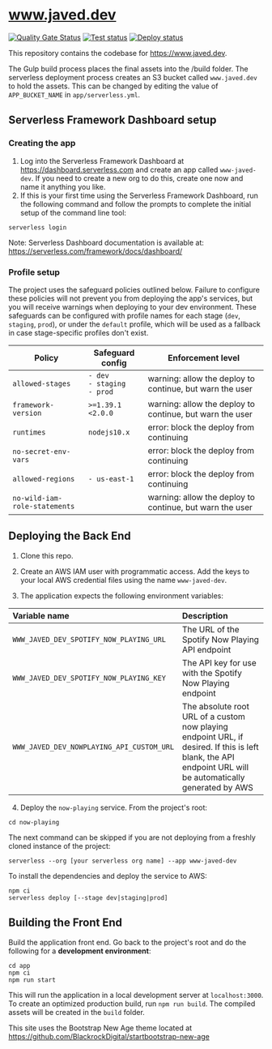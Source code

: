 # www.javed.dev

[![Quality Gate Status](https://sonarcloud.io/api/project_badges/measure?project=akhtarja_www.javed.dev&metric=alert_status)](https://sonarcloud.io/dashboard?id=akhtarja_www.javed.dev)
[![Test status](https://github.com/akhtarja/www.javed.dev/workflows/test/badge.svg)](https://github.com/akhtarja/www.javed.dev/actions)
[![Deploy status](https://github.com/akhtarja/www.javed.dev/workflows/deploy/badge.svg)](https://github.com/akhtarja/www.javed.dev/actions)

This repository contains the codebase for https://www.javed.dev.

The Gulp build process places the final assets into the /build folder. The serverless deployment process creates an S3 bucket called `www.javed.dev` to hold the assets. This can be changed by editing the value of `APP_BUCKET_NAME` in `app/serverless.yml`.

## Serverless Framework Dashboard setup

### Creating the app

1. Log into the Serverless Framework Dashboard at https://dashboard.serverless.com and create an app called `www-javed-dev`. If you need to create a new org to do this, create one now and name it anything you like.
2. If this is your first time using the Serverless Framework Dashboard, run the following command and follow the prompts to complete the initial setup of the command line tool:

```
serverless login
```

Note: Serverless Dashboard documentation is available at: https://serverless.com/framework/docs/dashboard/

### Profile setup

The project uses the safeguard policies outlined below. Failure to configure these policies will not prevent you from deploying the app's services, but you will receive warnings when deploying to your dev environment. These safeguards can be configured with profile names for each stage (`dev`, `staging`, `prod`), or under the `default` profile, which will be used as a fallback in case stage-specific profiles don't exist.

| Policy                        | Safeguard config                   | Enforcement level                                        |
| ----------------------------- | ---------------------------------- | -------------------------------------------------------- |
| `allowed-stages`              | `- dev`<br>`- staging`<br>`- prod` | warning: allow the deploy to continue, but warn the user |
| `framework-version`           | `>=1.39.1 <2.0.0`                  | warning: allow the deploy to continue, but warn the user |
| `runtimes`                    | `nodejs10.x`                       | error: block the deploy from continuing                  |
| `no-secret-env-vars`          |                                    | error: block the deploy from continuing                  |
| `allowed-regions`             | `- us-east-1`                      | error: block the deploy from continuing                  |
| `no-wild-iam-role-statements` |                                    | warning: allow the deploy to continue, but warn the user |

## Deploying the Back End

1. Clone this repo.

2. Create an AWS IAM user with programmatic access. Add the keys to your local AWS credential files using the name `www-javed-dev`.

3. The application expects the following environment variables:

| Variable name                             | Description                                                                                                                                                |
| :---------------------------------------- | :--------------------------------------------------------------------------------------------------------------------------------------------------------- |
| `WWW_JAVED_DEV_SPOTIFY_NOW_PLAYING_URL`   | The URL of the Spotify Now Playing API endpoint                                                                                                            |
| `WWW_JAVED_DEV_SPOTIFY_NOW_PLAYING_KEY`   | The API key for use with the Spotify Now Playing endpoint                                                                                                  |
| `WWW_JAVED_DEV_NOWPLAYING_API_CUSTOM_URL` | The absolute root URL of a custom now playing endpoint URL, if desired. If this is left blank, the API endpoint URL will be automatically generated by AWS |

4. Deploy the `now-playing` service. From the project's root:

```
cd now-playing
```

The next command can be skipped if you are not deploying from a freshly cloned instance of the project:

```
serverless --org [your serverless org name] --app www-javed-dev
```

To install the dependencies and deploy the service to AWS:

```
npm ci
serverless deploy [--stage dev|staging|prod]
```

## Building the Front End

Build the application front end. Go back to the project's root and do the following for a **development environment**:

```
cd app
npm ci
npm run start
```

This will run the application in a local development server at `localhost:3000`. To create an optimized production build, run `npm run build`. The compiled assets will be created in the `build` folder.

This site uses the Bootstrap New Age theme located at https://github.com/BlackrockDigital/startbootstrap-new-age
